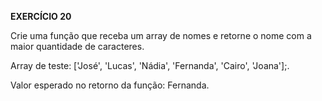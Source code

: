 **EXERCÍCIO 20**

Crie uma função que receba um array de nomes e retorne o nome com a maior quantidade de caracteres.

Array de teste: ['José', 'Lucas', 'Nádia', 'Fernanda', 'Cairo', 'Joana'];.

Valor esperado no retorno da função: Fernanda.